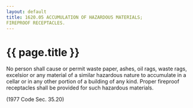 ```yaml
---
layout: default 
title: 1620.05 ACCUMULATION OF HAZARDOUS MATERIALS;
FIREPROOF RECEPTACLES.
---
```


{{ page.title }}
================

No person shall cause or permit waste paper, ashes, oil rags, waste
rags, excelsior or any material of a similar hazardous nature to
accumulate in a cellar or in any other portion of a building of any
kind. Proper fireproof receptacles shall be provided for such hazardous
materials.

(1977 Code Sec. 35.20)
